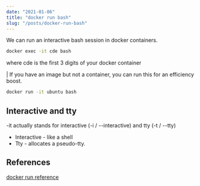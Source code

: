 ```yaml
---
date: "2021-01-06"
title: "docker run bash"
slug: "/posts/docker-run-bash"
---
```


We can run an interactive bash session in docker containers.

```bash
docker exec -it cde bash
```
where cde is the first 3 digits of your docker container

| If you have an image but not a container, you can run this for an efficiency boost.

```bash
docker run -it ubuntu bash
```
## Interactive and tty
-it actually stands for interactive (-i / --interactive) and tty (-t / --tty)

- Interactive - like a shell
- Tty - allocates a pseudo-tty.

## References
[docker run reference](https://docs.docker.com/engine/reference/run/)
